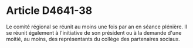 # Article D4641-38

  
Le comité régional se réunit au moins une fois par an en séance plénière. Il se réunit également à l'initiative de son président ou à la demande d'une moitié, au moins, des représentants du collège des partenaires sociaux.